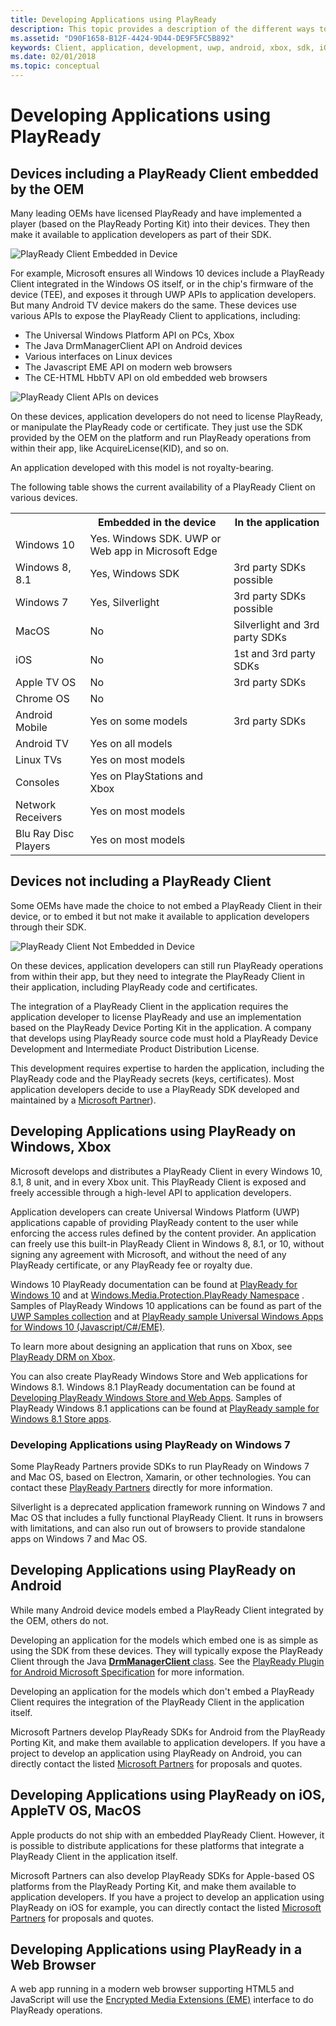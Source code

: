 ```yaml
---
title: Developing Applications using PlayReady
description: This topic provides a description of the different ways to develop applications using PlayReady.
ms.assetid: "D90F1658-B12F-4424-9D44-DE9F5FC5B892"
keywords: Client, application, development, uwp, android, xbox, sdk, iOS, Browser
ms.date: 02/01/2018
ms.topic: conceptual
---
```



# Developing Applications using PlayReady

## Devices including a PlayReady Client embedded by the OEM

Many leading OEMs have licensed PlayReady and have implemented a player (based on the PlayReady Porting Kit) into their devices.  They then make it available to application developers as part of their SDK.

![PlayReady Client Embedded in Device](../images/client_level_os_soc.png)

For example, Microsoft ensures all Windows 10 devices include a PlayReady Client integrated in the Windows OS itself, or in the chip's firmware of the device (TEE), and exposes it through UWP APIs to application developers. But many Android TV device makers do the same. These devices use various APIs to expose the PlayReady Client to applications, including:

* The Universal Windows Platform API on PCs, Xbox
* The Java DrmManagerClient API on Android devices
* Various interfaces on Linux devices
* The Javascript EME API on modern web browsers
* The CE-HTML HbbTV API on old embedded web browsers

![PlayReady Client APIs on devices](../images/client_apis.png)

On these devices, application developers do not need to license PlayReady, or manipulate the PlayReady code or certificate. They just use the SDK provided by the OEM on the platform and run PlayReady operations from within their app, like AcquireLicense(KID), and so on.

An application developed with this model is not royalty-bearing.

The following table shows the current availability of a PlayReady Client on various devices.

<table>
  <tr>
    <th></th>
    <th>Embedded in the device</th>
    <th>In the application</th>
  </tr>
  <tr>
    <td>Windows 10</td>
    <td>Yes. Windows SDK. UWP or Web app in Microsoft Edge</td>
    <td></td>
  </tr>
  <tr>
    <td>Windows 8, 8.1</td>
    <td>Yes, Windows SDK</td>
    <td>3rd party SDKs possible</td>
  </tr>
  <tr>
    <td>Windows 7</td>
    <td>Yes, Silverlight</td>
    <td>3rd party SDKs possible</td>
  </tr>
  <tr>
    <td>MacOS</td>
    <td>No</td>
    <td>Silverlight and 3rd party SDKs</td>
  </tr>
  <tr>
    <td>iOS</td>
    <td>No</td>
    <td>1st and 3rd party SDKs</td>
  </tr>
  <tr>
    <td>Apple TV OS</td>
    <td>No</td>
    <td>3rd party SDKs</td>
  </tr>
  <tr>
    <td>Chrome OS</td>
    <td>No</td>
    <td></td>
  </tr>
  <tr>
    <td>Android Mobile</td>
    <td>Yes on some models</td>
    <td>3rd party SDKs</td>
  </tr>
  <tr>
    <td>Android TV</td>
    <td>Yes on all models</td>
    <td></td>
  </tr>
  <tr>
    <td>Linux TVs</td>
    <td>Yes on most models</td>
    <td></td>
  </tr>
  <tr>
    <td>Consoles</td>
    <td>Yes on PlayStations and Xbox</td>
    <td></td>
  </tr>
  <tr>
    <td >Network Receivers</td>
    <td>Yes on most models</td>
    <td></td>
  </tr>
  <tr>
    <td>Blu Ray Disc Players</td>
    <td>Yes on most models</td>
    <td></td>
  </tr>
</table>

## Devices **not** including a PlayReady Client

Some OEMs have made the choice to not embed a PlayReady Client in their device, or to embed it but not make it available to application developers through their SDK.

![PlayReady Client Not Embedded in Device](../images/client_level_app.png)

On these devices, application developers can still run PlayReady operations from within their app, but they need to integrate the PlayReady Client in their application, including PlayReady code and certificates.

The integration of a PlayReady Client in the application requires the application developer to license PlayReady and use an implementation based on the PlayReady Device Porting Kit in the application. A company that develops using PlayReady source code must hold a PlayReady Device Development and Intermediate Product Distribution License.

This development requires expertise to harden the application, including the PlayReady code and the PlayReady secrets (keys, certificates). Most application developers decide to use a PlayReady SDK developed and maintained by a [Microsoft Partner](https://www.microsoft.com/playready/partners/)).

## Developing Applications using PlayReady on Windows, Xbox

Microsoft develops and distributes a PlayReady Client in every Windows 10, 8.1, 8 unit, and in every Xbox unit. This PlayReady Client is exposed and freely accessible through a high-level API to application developers.

Application developers can create Universal Windows Platform (UWP) applications capable of providing PlayReady content to the user while enforcing the access rules defined by the content provider. An application can freely use this built-in PlayReady Client in Windows 8, 8.1, or 10, without signing any agreement with Microsoft, and without the need of any PlayReady certificate, or any PlayReady fee or royalty due.

Windows 10 PlayReady documentation can be found at [PlayReady for Windows 10](/windows/uwp/audio-video-camera/playready-Client-sdk) and at [Windows.​Media.​Protection.​Play​Ready Namespace](/uwp/api/Windows.Media.Protection.PlayReady) . Samples of PlayReady Windows 10 applications can be found as part of the [UWP Samples collection](https://github.com/Microsoft/Windows-universal-samples) and at [PlayReady sample Universal Windows Apps for Windows 10 (Javascript/C#/EME)](https://code.msdn.microsoft.com/windowsapps/PlayReady-samples-for-124a3738).

To learn more about designing an application that runs on Xbox, see [PlayReady DRM on Xbox](/windows/uwp/audio-video-camera/playready-Client-sdk#use-playready-drm-on-xbox-one).

You can also create PlayReady Windows Store and Web applications for Windows 8.1. Windows 8.1 PlayReady documentation can be found at [Developing PlayReady Windows Store and Web Apps](/previous-versions/windows/apps/dn468834(v=ieb.10)). Samples of PlayReady Windows 8.1 applications can be found at [PlayReady sample for Windows 8.1 Store apps](https://code.msdn.microsoft.com/windowsapps/PlayReady-sample-for-bb3065e7).

### Developing Applications using PlayReady on Windows 7

Some PlayReady Partners provide SDKs to run PlayReady on Windows 7 and Mac OS, based on Electron, Xamarin, or other technologies. You can contact these [PlayReady Partners](https://www.microsoft.com/playready/partners) directly for more information.

Silverlight is a deprecated application framework running on Windows 7 and Mac OS that includes a fully functional PlayReady Client. It runs in browsers with limitations, and can also run out of browsers to provide standalone apps on Windows 7 and Mac OS.

## Developing Applications using PlayReady on Android

While many Android device models embed a PlayReady Client integrated by the OEM, others do not.

Developing an application for the models which embed one is as simple as using the SDK from these devices. They will typically expose the PlayReady Client through the Java  [**DrmManagerClient** class](https://developer.android.com/reference/android/drm/DrmManagerClient.html). See the [PlayReady Plugin for Android Microsoft Specification](../Specifications/playready-plugin-for-android-specification.md) for more information.

Developing an application for the models which don't embed a PlayReady Client requires the integration of the PlayReady Client in the application itself.

Microsoft Partners develop PlayReady SDKs for Android from the PlayReady Porting Kit, and make them available to application developers. If you have a project to develop an application using PlayReady on Android, you can directly contact the listed [Microsoft Partners](https://www.microsoft.com/playready/partners/) for proposals and quotes.

## Developing Applications using PlayReady on iOS, AppleTV OS, MacOS

Apple products do not ship with an embedded PlayReady Client. However, it is possible to distribute applications for these platforms that integrate a PlayReady Client in the application itself.

Microsoft Partners can also develop PlayReady SDKs for Apple-based OS platforms from the PlayReady Porting Kit, and make them available to application developers. If you have a project to develop an application using PlayReady on iOS for example, you can directly contact the listed [Microsoft Partners](https://www.microsoft.com/playready/partners/) for proposals and quotes.

## Developing Applications using PlayReady in a Web Browser

A web app running in a modern web browser supporting HTML5 and JavaScript will use the [Encrypted Media Extensions (EME)](http://www.w3.org/TR/encrypted-media/) interface to do PlayReady operations.
